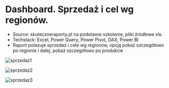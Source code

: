 # Dashboard. Sprzedaż i cel wg regionów.

- Source: skuteczneraporty.pl na podstawie szkolenie, pliki źródłowe xls.
- Techstack: Excel, Power Query, Power Pivot, DAX, Power BI	
- Raport polazuje sprzedaż i cele wg regionów, opcją pokaż szczegółowo po regionie i dalej, pokaż szczegółowo po produkcie

![sprzedaz1](https://github.com/MarcinHemoroid/Power-BI.-Sprzedaz-i-cel-wg-regionow/assets/117445070/7e3f833a-20df-4a58-9626-799ee176327d)

![sprzedaz2](https://github.com/MarcinHemoroid/Power-BI.-Sprzedaz-i-cel-wg-regionow/assets/117445070/033f2aad-3548-480b-9b44-2ba351b64e42)

![sprzedaz3](https://github.com/MarcinHemoroid/Power-BI.-Sprzedaz-i-cel-wg-regionow/assets/117445070/64dbb7a3-4373-4553-a2dd-ebf05d7bdf42)
